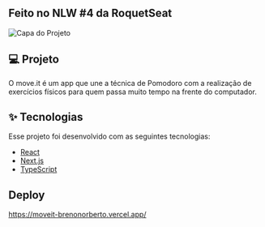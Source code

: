 ## Feito no NLW #4 da RoquetSeat

![Capa do Projeto](/public/Capa.png)


## 💻 Projeto

O move.it é um app que une a técnica de Pomodoro com a realização de exercícios físicos para quem passa muito tempo na frente do computador.

## ✨ Tecnologias

Esse projeto foi desenvolvido com as seguintes tecnologias:

- [React](https://reactjs.org)
- [Next.js](https://nextjs.org/)
- [TypeScript](https://www.typescriptlang.org/)

## Deploy

https://moveit-brenonorberto.vercel.app/


